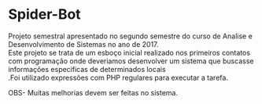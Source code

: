 # Spider-Bot
Projeto semestral apresentado no segundo semestre do curso de Analise e Desenvolvimento de Sistemas no ano de 2017.  
Este projeto se trata de um esboço inicial realizado nos primeiros contatos com programação onde deveriamos desenvolver um sistema que buscasse informações especificas de determinados locais    
.Foi utilizado expressões com PHP regulares para executar a tarefa.

OBS- Muitas melhorias devem ser feitas no sistema.
